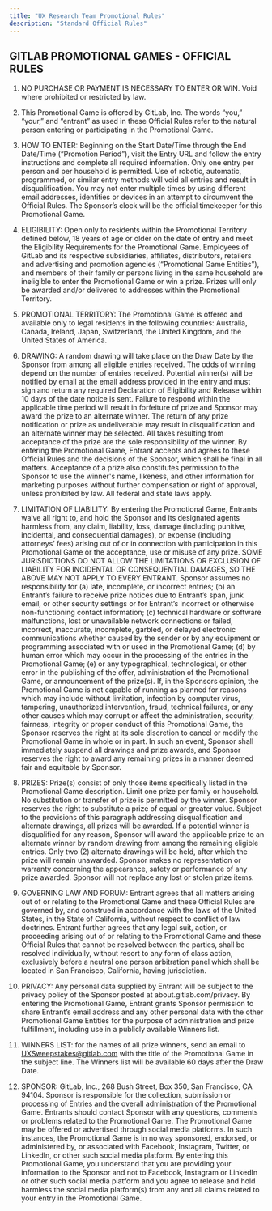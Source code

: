 ```yaml
---
title: "UX Research Team Promotional Rules"
description: "Standard Official Rules"
---
```


## GITLAB PROMOTIONAL GAMES - OFFICIAL RULES

1. NO PURCHASE OR PAYMENT IS NECESSARY TO ENTER OR WIN. Void where prohibited or restricted by law.

1. This Promotional Game is offered by GitLab, Inc. The words “you,” “your,” and “entrant” as used in these Official Rules refer to the natural person entering or participating in the Promotional Game.

1. HOW TO ENTER: Beginning on the Start Date/Time through the End Date/Time (“Promotion Period”),  visit the Entry URL and follow the entry instructions and complete all required information. Only one entry per person and per household is permitted. Use of robotic, automatic, programmed, or similar entry methods will void all entries and result in disqualification. You may not enter multiple times by using different email addresses, identities or devices in an attempt to circumvent the Official Rules. The Sponsor’s clock will be the official timekeeper for this Promotional Game.

1. ELIGIBILITY:  Open only to residents within the Promotional Territory defined below, 18 years of age or older on the date of entry and meet the Eligibility Requirements for the Promotional Game. Employees of GitLab and its respective subsidiaries, affiliates, distributors, retailers and advertising and promotion agencies (“Promotional Game Entities”), and members of their family or persons living in the same household are ineligible to enter the Promotional Game or win a prize. Prizes will only be awarded and/or delivered to addresses within the Promotional Territory.

1. PROMOTIONAL TERRITORY: The Promotional Game is offered and available only to legal residents in the following countries: Australia, Canada, Ireland, Japan, Switzerland, the United Kingdom, and the United States of America.

1. DRAWING: A random drawing will take place on the Draw Date by the Sponsor from among all eligible entries received. The odds of winning depend on the number of entries received. Potential winner(s) will be notified by email at the email address provided in the entry and must sign and return any required Declaration of Eligibility and Release within 10 days of the date notice is sent. Failure to respond within the applicable time period will result in forfeiture of prize and Sponsor may award the prize to an alternate winner. The return of any prize notification or prize as undeliverable may result in disqualification and an alternate winner may be selected. All taxes resulting from acceptance of the prize are the sole responsibility of the winner. By entering the Promotional Game, Entrant accepts and agrees to these Official Rules and the decisions of the Sponsor, which shall be final in all matters. Acceptance of a prize also constitutes permission to the Sponsor to use the winner's name, likeness, and other information for marketing purposes without further compensation or right of approval, unless prohibited by law. All federal and state laws apply.

1. LIMITATION OF LIABILITY: By entering the Promotional Game, Entrants waive all right to, and hold the Sponsor and its designated agents harmless from, any claim, liability, loss, damage (including punitive, incidental, and consequential damages), or expense (including attorneys’ fees) arising out of or in connection with participation in this Promotional Game or the acceptance, use or misuse of any prize. SOME JURISDICTIONS DO NOT ALLOW THE LIMITATIONS OR EXCLUSION OF LIABILITY FOR INCIDENTAL OR CONSEQUENTIAL DAMAGES, SO THE ABOVE MAY NOT APPLY TO EVERY ENTRANT. Sponsor assumes no responsibility for (a) late, incomplete, or incorrect entries; (b) an Entrant’s failure to receive prize notices due to Entrant’s span, junk email, or other security settings or for Entrant’s incorrect or otherwise non-functioning contact information; (c) technical hardware or software malfunctions, lost or unavailable network connections or failed, incorrect, inaccurate, incomplete, garbled, or delayed electronic communications whether caused by the sender or by any equipment or programming associated with or used in the Promotional Game; (d) by human error which may occur in the processing of the entries in the Promotional Game; (e) or any typographical, technological, or other error in the publishing of the offer, administration of the Promotional Game, or announcement of the prize(s). If, in the Sponsors opinion, the Promotional Game is not capable of running as planned for reasons which may include without limitation, infection by computer virus, tampering, unauthorized intervention, fraud, technical failures, or any other causes which may corrupt or affect the administration, security, fairness, integrity or proper conduct of this Promotional Game, the Sponsor reserves the right at its sole discretion to cancel or modify the Promotional Game in whole or in part. In such an event, Sponsor shall immediately suspend all drawings and prize awards, and Sponsor reserves the right to award any remaining prizes in a manner deemed fair and equitable by Sponsor.

1. PRIZES: Prize(s) consist of only those items specifically listed in the Promotional Game description. Limit one prize per family or household. No substitution or transfer of prize is permitted by the winner. Sponsor reserves the right to substitute a prize of equal or greater value. Subject to the provisions of this paragraph addressing disqualification and alternate drawings, all prizes will be awarded. If a potential winner is disqualified for any reason, Sponsor will award the applicable prize to an alternate winner by random drawing from among the remaining eligible entries. Only two (2) alternate drawings will be held, after which the prize will remain unawarded. Sponsor makes no representation or warranty concerning the appearance, safety or performance of any prize awarded. Sponsor will not replace any lost or stolen prize items.

1. GOVERNING LAW AND FORUM:  Entrant agrees that all matters arising out of or relating to the Promotional Game and these Official Rules are governed by, and construed in accordance with the laws of the United States, in the State of California, without respect to conflict of law doctrines. Entrant further agrees that any legal suit, action, or proceeding arising out of or relating to the Promotional Game and these Official Rules that cannot be resolved between the parties, shall be resolved individually, without resort to any form of class action, exclusively before a neutral one person arbitration panel which shall be located in San Francisco, California, having jurisdiction.

1. PRIVACY: Any personal data supplied by Entrant will be subject to the privacy policy of the Sponsor posted at about.gitlab.com/privacy. By entering the Promotional Game, Entrant grants Sponsor permission to share Entrant’s email address and any other personal data  with the other Promotional Game Entities for the purpose of administration and prize fulfillment, including use in a publicly available Winners list.

1. WINNERS LIST: for the names of all prize winners, send an email to <UXSweepstakes@gitlab.com> with the title of the Promotional Game in the subject line. The Winners list will be available 60 days after the Draw Date.

1. SPONSOR: GitLab, Inc., 268 Bush Street,  Box 350, San Francisco, CA 94104. Sponsor is responsible for the collection, submission or processing of Entries and the overall administration of the Promotional Game. Entrants should contact Sponsor with any questions, comments or problems related to the Promotional Game. The Promotional Game may be offered or advertised through social media platforms. In such instances, the Promotional Game is in no way sponsored, endorsed, or administered by, or associated with Facebook, Instagram, Twitter, or LinkedIn, or other such social media platform. By entering this Promotional Game, you understand that you are providing your information to the Sponsor and not to Facebook, Instagram or LinkedIn or other such social media platform and you agree to release and hold harmless the social media platform(s) from any and all claims related to your entry in the Promotional Game.
